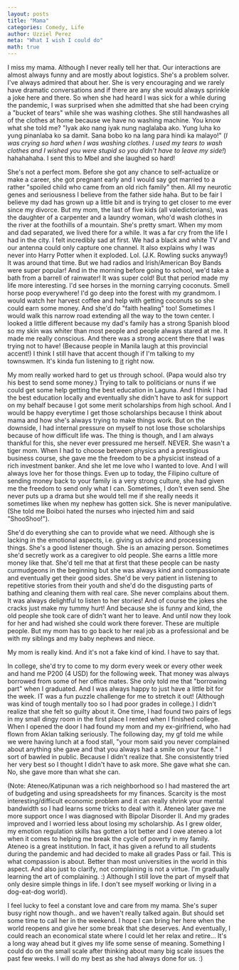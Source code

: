 ```yaml
---
layout: posts
title: "Mama"
categories: Comedy, Life
author: Uzziel Perez
meta: "What I wish I could do"
math: true
---
```


I miss my mama. Although I never really tell her that. Our interactions are almost always funny and are mostly about logistics. She's a problem solver. I've always admired that about her. She is very encouraging and we rarely have dramatic conversations and if there are any she would always sprinkle a joke here and there. So when she had heard I was sick for a while during the pandemic, I was surprised when she admitted that she had been crying a "bucket of tears" while she was washing clothes. She still handwashes all of the clothes at home because we have no washing machine. You know what she told me? "Iyak ako nang iyak nung naglalaba ako. Yung luha ko yung pinanlaba ko sa damit. Sana bobo ko na lang para hindi ka malayo!" (*I was crying so hard when I was washing clothes. I used my tears to wash clothes and I wished you were stupid so you didn't have to leave my side!*) hahahahaha. I sent this to Mbel and she laughed so hard!

She's not a perfect mom. Before she got any chance to self-actualize or make a career, she got pregnant early and I would say got married to a rather "spoiled child who came from an old rich family" then. All my neurotic genes and seriousness I believe from the father side haha. But to be fair I believe my dad has grown up a little bit and is trying to get closer to me ever since my divorce. But my mom, the last of five kids (all valedictorians), was the daughter of a carpenter and a laundry woman, who'd wash clothes in the river at the foothills of a mountain. She's pretty smart. When my mom and dad separated, we lived there for a while. It was a far cry from the life I had in the city. I felt incredibly sad at first. We had a black and white TV and our antenna could only capture one channel. It also explains why I was never into Harry Potter when it exploded. Lol. (J.K. Rowling sucks anyway!) It was around that time. But we had radios and Irish/American Boy Bands were super popular! And in the morning before going to school, we'd take a bath from a barrell of rainwater! It was super cold! But that period made my life more interesting. I'd see horses in the morning carrying coconuts. Smell horse poop everywhere! I'd go deep into the forest with my grandmom. I would watch her harvest coffee and help with getting coconuts so she could earn some money. And she'd do "faith healing" too! Sometimes I would walk this narrow road extending all the way to the town center. I looked a little different because my dad's family has a strong Spanish blood so my skin was whiter than most people and people always stared at me. It made me really conscious. And there was a strong accent there that I was trying not to have! (Because people in Manila laugh at this provincial accent!) I think I still have that accent though if I'm talking to my townswmen. It's kinda fun listening to [it](https://youtu.be/Y3xZMIVAfGo) right now.

My mom really worked hard to get us through school. (Papa would also try his best to send some money.) Trying to talk to politicians or nuns if we could get some help getting the best education in Laguna. And I think I had the best education locally and eventually she didn't have to ask for support on my behalf because I got some merit scholarships from high school. And I would be happy everytime I get those scholarships because I think about mama and how she's always trying to make things work. But on the downside, I had internal pressure on myself to not lose those scholarships because of how difficult life was. The thing is though, and I am always thankful for this, she never ever pressured me herself. NEVER. She wasn't a tiger mom. When I had to choose between physics and a prestigious business course, she gave me the freedom to be a physicist instead of a rich investment banker. And she let me love who I wanted to love. And I will always love her for those things. Even up to today, the Filipino culture of sending money back to your family is a very strong culture, she had given me the freedom to send only what I can. Sometimes, I don't even send. She never puts up a drama but she would tell me if she really needs it sometimes like when my nephew has gotten sick. She is never manipulative. (She told me Boiboi hated the nurses who injected him and said "ShooShoo!").

She'd do everything she can to provide what we need. Although she is lacking in the emotional aspects, i.e. giving us advice and processing things. She's a good listener though. She is an amazing person. Sometimes she'd secretly work as a caregiver to old people. She earns a little more money like that. She'd tell me that at first that these people can be nasty curmudgeons in the beginning but she was always kind and compassionate and eventually get their good sides. She'd be very patient in listening to repetitive stories from their youth and she'd do the disgusting parts of bathing and cleaning them with real care. She never complains about them. It was always delightful to listen to her stories! And of course the jokes she cracks just make my tummy hurt! And because she is funny and kind, the old people she took care of didn't want her to leave. And until now they look for her and had wished she could work there forever. These are multiple people. But my mom has to go back to her real job as a professional and be with my siblings and my baby nephews and niece.

My mom is really kind. And it's not a fake kind of kind. I have to say that.

In college, she'd try to come to my dorm every week or every other week and hand me P200 (4 USD) for the following week. That money was always borrowed from some of her office mates. She only told me that "borrowing part" when I graduated. And I was always happy to just have a little bit for the week. IT was a fun puzzle challenge for me to stretch it out! (Although was kind of tough mentally too so I had poor grades in college.) I didn't realize that she felt so guilty about it. One time, I had found two pairs of legs in my small dingy room in the first place I rented when I finished college. When I opened the door I had found my mom and my ex-girlfriend, who had flown from Aklan talking seriously. The following day, my gf told me while we were having lunch at a food stall, "your mom said you never complained about anything she gave and that you always had a smile on your face." I sort of bawled in public. Because I didn't realize that. She consistently tried her very best so I thought I didn't have to ask more. She gave what she can. No, she gave more than what she can.

(Note: Ateneo/Katipunan was a rich neighborhood so I had mastered the art of budgeting and using spreadsheets for my finances. Scarcity is the most interesting/difficult economic problem and it can really shrink your mental bandwidth so I had learns some tricks to deal with it. Ateneo later gave me more support once I was diagnosed with Bipolar Disorder II. And my grades improved and I worried less about losing my scholarship. As I grew older, my emotion regulation skills has gotten a lot better and I owe ateneo a lot when it comes to helping me break the cycle of poverty in my family. Ateneo is a great institution. In fact, it has given a refund to all students during the pandemic and had decided to make all grades Pass or fail. This is what compassion is about. Better than most universities in the world in this aspect. And also just to clarify, not complaining is not a virtue. I'm gradually learning the art of complaining. :) Although I still love the part of myself that only desire simple things in life. I don't see myself working or living in a dog-eat-dog world).

 I feel lucky to feel a constant love and care from my mama. She's super busy right now though.. and we haven't really talked again. But should set some time to call her in the weekend. I hope I can bring her here when the world reopens and give her some break that she deserves. And eventually, I could reach an economical state where I could let her relax and retire... It's a long way ahead but it gives my life some sense of meaning. Something I could do on the small scale after thinking about many big scale issues the past few weeks. I will do my best as she had always done for us. :)
